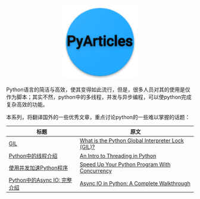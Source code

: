 <p align="center">
   <img width="200" src="PyArticles.png">
</p>

Python语言的简洁与高效，使其变得如此流行，但是，很多人员对其的使用是仅作为脚本；其实不然，python中的多线程，并发与异步编程，可以使python完成复杂高效的功能。

本系列，将翻译国外的一些优秀文章，重点讨论python的一些难以掌握的话题：

|           标题             |             原文             |
| --------------------------| ---------------------------- |
| [GIL](GIL/README.md)    |  [What is the Python Global Interpreter Lock (GIL)?](https://realpython.com/python-gil/#how-to-deal-with-pythons-gil) |
| [Python中的线程介绍](an_intro_to_threading_in_python/README.md)    |  [An Intro to Threading in Python](https://realpython.com/intro-to-python-threading/)|
| [使用并发加速Python程序](speed_up_your_python_program_with_concurrency/README.md) |  [Speed Up Your Python Program With Concurrency](https://realpython.com/python-concurrency/)|
| [Python中的Async IO: 完整介绍](asyncio_in_python_a_complete_walkthrough/README.md) |  [Async IO in Python: A Complete Walkthrough](https://realpython.com/async-io-python)|
